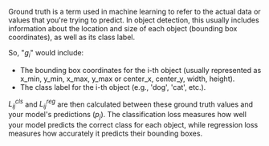 Ground truth is a term used in machine learning to refer to the actual data or values that you're trying to predict. In object detection, this usually includes information about the location and size of each object (bounding box coordinates), as well as its class label.

So, "$g_i$" would include:

- The bounding box coordinates for the i-th object (usually represented as x_min, y_min, x_max, y_max or center_x, center_y, width, height).
- The class label for the i-th object (e.g., 'dog', 'cat', etc.).

$L^{cls}_{ij}$ and $L^{reg}_{ij}$ are then calculated between these ground truth values and your model's predictions ($p_j$). The classification loss measures how well your model predicts the correct class for each object, while regression loss measures how accurately it predicts their bounding boxes.